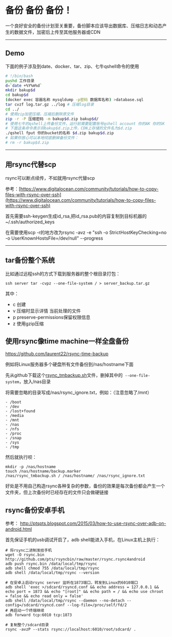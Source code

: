 # 备份 备份 备份！

一个良好安全的备份计划至关重要，备份脚本应该导出数据库、压缩日志和动态产生的数据文件，加密后上传至其他服务器或CDN


----

## Demo

下面的例子涉及到date、docker、tar、zip、七牛qshell命令的使用

```bash
# !/bin/bash
pushd 工作目录
d=`date +%Y%m%d`
mkdir bakup$d
cd bakup$d
(docker exec 容器名称 mysqldump -p密码 数据库名称) >database.sql
tar cvzf log.tar.gz ../log # 压缩log目录
cd ../
# 使用zip加密压缩，压缩后删除原文件
zip -r -P 压缩密码 -m bakup$d.zip bakup$d/
# 使用七牛的qshell上传备份文件，运行前需要配置账号qshell account 你的AK 你的SK
# 下面这条命令表示将bakup$d.zip上传，CDN上存储的文件名为$d.zip
./qshell fput 你的bucket的名称 $d.zip bakup$d.zip
# 如果你放心可以本地彻底删掉备份文件：
# rm -r bakup$d.zip

```

----

## 用rsync代替scp

rsync可以断点续传，不如就用rsync代替scp

参考：[https://www.digitalocean.com/community/tutorials/how-to-copy-files-with-rsync-over-ssh](https://www.digitalocean.com/community/tutorials/how-to-copy-files-with-rsync-over-ssh)

首先需要ssh-keygen生成id_rsa,把id_rsa.pub的内容复制到目标机器的~/.ssh/authorized_keys

在需要使用scp -r的地方改为rsync -avz -e "ssh -o StrictHostKeyChecking=no -o UserKnownHostsFile=/dev/null" --progress

----

## tar备份整个系统

比如通过远程ssh的方式下载到服务器的整个根目录打包：

```
ssh server tar -cvpz --one-file-system / > server_backup.tar.gz
```

其中：

- c 创建
- v 压缩时显示详情 当前处理的文件
- p preserve-permissions保留权限信息
- z 使用gzip压缩

## 使用rsync像time machine一样全盘备份

https://github.com/laurent22/rsync-time-backup

例如将Linux服务器多个硬盘所有文件备份到/nas/hostname下面

先从github下载这个[rsync_tmbackup.sh](https://github.com/laurent22/rsync-time-backup/raw/master/rsync_tmbackup.sh)文件，删掉其中的` --one-file-system`，放入/nas目录

将需要忽略的目录写成/nas/rsync_ignore.txt，例如：（注意忽略了/mnt）

```
- /boot
- /dev
- /lost+found
- /media
- /mnt
- /nas
- /nfs
- /proc
- /snap
- /sys
- /tmp
```

然后就执行呗：

```
mkdir -p /nas/hostname
touch /nas/hostname/backup.marker
/nas/rsync_tmbackup.sh / /nas/hostname/ /nas/rsync_ignore.txt
```

好处是不用自己构造rsync各种复杂的参数，备份的效果是每次备份都会产生一个文件夹，但上次备份时已经存在的文件只会做硬链接

## rsync备份安卓手机

参考： http://ptspts.blogspot.com/2015/03/how-to-use-rsync-over-adb-on-android.html

首先保证手机的usb调试开启了，adb shell能进入手机，在Linux主机上执行：

```
# 将rsync二进制发给手机
wget -O rsync.bin http://github.com/pts/rsyncbin/raw/master/rsync.rsync4android
adb push rsync.bin /data/local/tmp/rsync
adb shell chmod 755 /data/local/tmp/rsync
adb shell /data/local/tmp/rsync --version

# 在安卓上启动rsync server 监听在1873端口，转发到Linux的6010端口
adb shell 'exec >/sdcard/rsyncd.conf && echo address = 127.0.0.1 && echo port = 1873 && echo "[root]" && echo path = / && echo use chroot = false && echo read only = false'
adb shell /data/local/tmp/rsync --daemon --no-detach --config=/sdcard/rsyncd.conf --log-file=/proc/self/fd/2
# 再启动一个终端继续
adb forward tcp:6010 tcp:1873

# 复制整个/sdcard目录
rsync -avzP --stats rsync://localhost:6010/root/sdcard/ .
```

